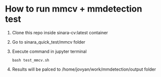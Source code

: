 # How to run mmcv + mmdetection test
1. Clone this repo inside sinara-cv:latest container
2. Go to sinara_quick_test/mmcv folder
3. Execute command in jupyter terminal

    ```
    bash test_mmcv.sh
    ```
4. Results will be palced to /home/jovyan/work/mmdetection/output folder